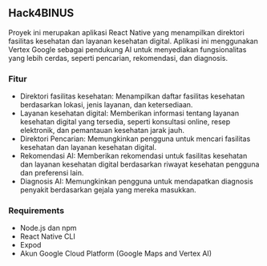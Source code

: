 ## Hack4BINUS

Proyek ini merupakan aplikasi React Native yang menampilkan direktori fasilitas kesehatan dan layanan kesehatan digital. Aplikasi ini menggunakan Vertex Google sebagai pendukung AI untuk menyediakan fungsionalitas yang lebih cerdas, seperti pencarian, rekomendasi, dan diagnosis.

### Fitur

* Direktori fasilitas kesehatan: Menampilkan daftar fasilitas kesehatan berdasarkan lokasi, jenis layanan, dan ketersediaan.
* Layanan kesehatan digital: Memberikan informasi tentang layanan kesehatan digital yang tersedia, seperti konsultasi online, resep elektronik, dan pemantauan kesehatan jarak jauh.
* Direktori Pencarian: Memungkinkan pengguna untuk mencari fasilitas kesehatan dan layanan kesehatan digital.
* Rekomendasi AI: Memberikan rekomendasi untuk fasilitas kesehatan dan layanan kesehatan digital berdasarkan riwayat kesehatan pengguna dan preferensi lain.
* Diagnosis AI: Memungkinkan pengguna untuk mendapatkan diagnosis penyakit berdasarkan gejala yang mereka masukkan.

### Requirements
* Node.js dan npm
* React Native CLI
* Expod
* Akun Google Cloud Platform (Google Maps and Vertex AI)
